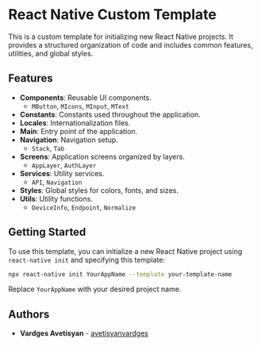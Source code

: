 # React Native Custom Template

This is a custom template for initializing new React Native projects. It provides a structured organization of code and includes common features, utilities, and global styles.

## Features

- **Components**: Reusable UI components.
    - `MButton`, `MIcons`, `MInput`, `MText`
- **Constants**: Constants used throughout the application.
- **Locales**: Internationalization files.
- **Main**: Entry point of the application.
- **Navigation**: Navigation setup.
    - `Stack`, `Tab`
- **Screens**: Application screens organized by layers.
    - `AppLayer`, `AuthLayer`
- **Services**: Utility services.
    - `API`, `Navigation`
- **Styles**: Global styles for colors, fonts, and sizes.
- **Utils**: Utility functions.
    - `DeviceInfo`, `Endpoint`, `Normalize`

## Getting Started

To use this template, you can initialize a new React Native project using `react-native init` and specifying this template:

```bash
npx react-native init YourAppName --template your-template-name
```
Replace `YourAppName` with your desired project name.

## Authors

* **Vardges Avetisyan** - [avetisyanvardges](https://github.com/avetisyanvardges)

